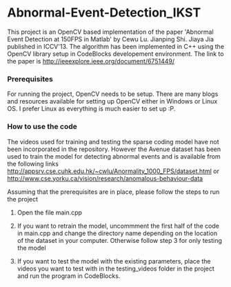 # Abnormal-Event-Detection_IKST

This project is an OpenCV based implementation of the paper 'Abnormal Event Detection at 150FPS in Matlab' by Cewu Lu. Jianping Shi. Jiaya Jia published in ICCV'13. The algorithm has been implemented in C++ using the OpenCV library setup in CodeBlocks developement environment.
The link to the paper is http://ieeexplore.ieee.org/document/6751449/

### Prerequisites

For running the project, OpenCV needs to be setup. There are many blogs and resources available for setting up OpenCV either in Windows or Linux OS. I prefer Linux as everything is much easier to set up :P.

### How to use the code
The videos used for training and testing the sparse coding model have not been incorporated in the repository. However the Avenue dataset has been used to train the model for detecting abnormal events and is available from the following links
http://appsrv.cse.cuhk.edu.hk/~cwlu/Anormality_1000_FPS/dataset.html or
http://www.cse.yorku.ca/vision/research/anomalous-behaviour-data

Assuming that the prerequisites are in place, please follow the steps to run the project

1) Open the file main.cpp
2) If you want to retrain the model, uncommment the first half of the code in main.cpp and change the directory name depending on the location of the dataset in your computer. Otherwise follow step 3 for only testing the model

3) If you want to test the model with the existing parameters, place the videos you want to test with in the testing_videos folder in the project and run the program in CodeBlocks. 
